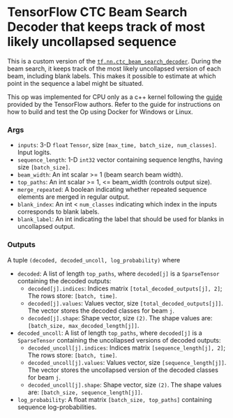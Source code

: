# TensorFlow CTC Beam Search Decoder that keeps track of most likely uncollapsed sequence
This is a custom version of the [`tf.nn.ctc_beam_search_decoder`](https://www.tensorflow.org/api_docs/python/tf/nn/ctc_beam_search_decoder).
During the beam search, it keeps track of the most likely uncollapsed version of each beam, including blank labels.
This makes it possible to estimate at which point in the sequence a label might be situated.

This op was implemented for CPU only as a c++ kernel following the [guide](https://github.com/tensorflow/custom-op) provided by the TensorFlow authors.
Refer to the guide for instructions on how to build and test the Op using Docker for Windows or Linux.

### Args

- `inputs`: 3-D `float` `Tensor`, size `[max_time, batch_size, num_classes]`. Input logits.
- `sequence_length`: 1-D `int32` vector containing sequence lengths, having size `[batch_size]`.
- `beam_width`: An int scalar >= 1 (beam search beam width).
- `top_paths`: An int scalar >= 1, <= beam_width (controls output size).
- `merge_repeated`: A boolean indicating whether repeated sequence elements are merged in regular output.
- `blank_index`: An int < `num_classes` indicating which index in the inputs corresponds to blank labels.
- `blank_label`: An int indicating the label that should be used for blanks in uncollapsed output.

### Outputs

A tuple `(decoded, decoded_uncoll, log_probability)` where

- `decoded`: A list of length `top_paths`, where `decoded[j]` is a `SparseTensor` containing the decoded outputs:
  * `decoded[j].indices`: Indices matrix `[total_decoded_outputs[j], 2]`; The rows store: `[batch, time]`.
  * `decoded[j].values`: Values vector, size `[total_decoded_outputs[j]]`. The vector stores the decoded classes for beam `j`.
  * `decoded[j].shape`: Shape vector, size `(2)`. The shape values are: `[batch_size, max_decoded_length[j]]`.
- `decoded_uncoll`: A list of length `top_paths`, where `decoded[j]` is a `SparseTensor` containing the uncollapsed versions of decoded outputs:
  * `decoded_uncoll[j].indices`: Indices matrix `[sequence_length[j], 2]`; The rows store: `[batch, time]`.
  * `decoded_uncoll[j].values`: Values vector, size `[sequence_length[j]]`. The vector stores the uncollapsed version of the decoded classes for beam `j`.
  * `decoded_uncoll[j].shape`: Shape vector, size `(2)`. The shape values are: `[batch_size, sequence_length[j]]`.
- `log_probability`: A float matrix `[batch_size, top_paths]` containing sequence log-probabilities.
